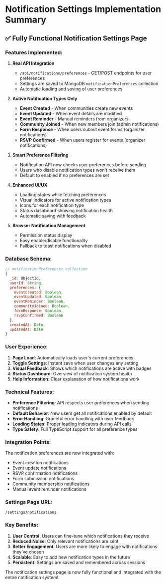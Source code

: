 # Notification Settings Implementation Summary

## ✅ Fully Functional Notification Settings Page

### Features Implemented:

1. **Real API Integration**
   - `/api/notifications/preferences` - GET/POST endpoints for user preferences
   - Settings are saved to MongoDB `notificationPreferences` collection
   - Automatic loading and saving of user preferences

2. **Active Notification Types Only**
   - **Event Created** - When communities create new events
   - **Event Updated** - When event details are modified
   - **Event Reminder** - Manual reminders from organizers
   - **Community Joined** - When new members join (admin notifications)
   - **Form Response** - When users submit event forms (organizer notifications)
   - **RSVP Confirmed** - When users register for events (organizer notifications)

3. **Smart Preference Filtering**
   - Notification API now checks user preferences before sending
   - Users who disable notification types won't receive them
   - Default to enabled if no preferences are set

4. **Enhanced UI/UX**
   - Loading states while fetching preferences
   - Visual indicators for active notification types
   - Icons for each notification type
   - Status dashboard showing notification health
   - Automatic saving with feedback

5. **Browser Notification Management**
   - Permission status display
   - Easy enable/disable functionality
   - Fallback to toast notifications when disabled

### Database Schema:

```javascript
// notificationPreferences collection
{
  _id: ObjectId,
  userId: String,
  preferences: {
    eventCreated: Boolean,
    eventUpdated: Boolean,
    eventReminder: Boolean,
    communityJoined: Boolean,
    formResponse: Boolean,
    rsvpConfirmed: Boolean
  },
  createdAt: Date,
  updatedAt: Date
}
```

### User Experience:

1. **Page Load**: Automatically loads user's current preferences
2. **Toggle Settings**: Instant save when user changes any setting
3. **Visual Feedback**: Shows which notifications are active with badges
4. **Status Dashboard**: Overview of notification system health
5. **Help Information**: Clear explanation of how notifications work

### Technical Features:

- **Preference Filtering**: API respects user preferences when sending notifications
- **Default Behavior**: New users get all notifications enabled by default
- **Error Handling**: Graceful error handling with user feedback
- **Loading States**: Proper loading indicators during API calls
- **Type Safety**: Full TypeScript support for all preference types

### Integration Points:

The notification preferences are now integrated with:
- Event creation notifications
- Event update notifications
- RSVP confirmation notifications
- Form submission notifications
- Community membership notifications
- Manual event reminder notifications

### Settings Page URL:
`/settings/notifications`

### Key Benefits:

1. **User Control**: Users can fine-tune which notifications they receive
2. **Reduced Noise**: Only relevant notifications are sent
3. **Better Engagement**: Users are more likely to engage with notifications they've chosen
4. **Scalable**: Easy to add new notification types in the future
5. **Persistent**: Settings are saved and remembered across sessions

The notification settings page is now fully functional and integrated with the entire notification system!